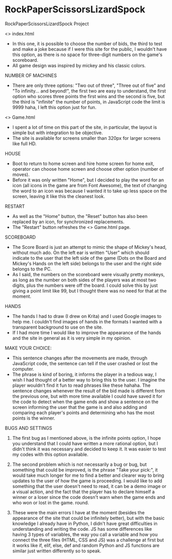 # RockPaperScissorsLizardSpock
 RockPaperScissorsLizardSpock Project

<> index.html

- In this one, it is possible to choose the number of bids, the third to test and make a joke because if I were this site for the public, I wouldn't have this option, as there is no space for three-digit numbers on the game's scoreboard.
- All game design was inspired by mickey and his classic colors.

NUMBER OF MACHINES

- There are only three options: "Two out of three", "Three out of five" and "To infinity... and beyond!", the first two are easy to understand, the first option who scores three points the first wins and the second is five, but the third is "infinite" the number of points, in JavaScript code the limit is 9999 haha, I left this option just for fun.

<> Game.html

- I spent a lot of time on this part of the site, in particular, the layout is simple but with integration to be objective.
- The site is available for screens smaller than 320px for larger screens like full HD.

HOUSE

- Boot to return to home screen and hire home screen for home exit, operator can choose home screen and choose other option (number of moves).
- Before it was only written "Home", but I decided to play the word for an icon (all icons in the game are from Font Awesome), the text of changing the word to an icon was because I wanted it to take up less space on the screen, leaving it like this the cleanest look.

RESTART

- As well as the "Home" button, the "Reset" button has also been replaced by an icon, for synchronized replacements.
- The "Restart" button refreshes the <> Game.html page.

SCOREBOARD

- The Score Board is just an attempt to mimic the shape of Mickey's head, without much ado. On the left ear is written "User" which should indicate to the user that the left side of the game (Dots on the Board and Mickey's Hands on the left side) belongs to the user and the right side belongs to the PC.
- As I said, the numbers on the scoreboard were visually pretty monkeys, as long as the number on both sides of the players was at most two digits, plus the numbers were off the board. I could solve this by just giving a point limit like 99, but I thought there was no need for that at the moment.

HANDS

- The hands I had to draw (I drew on Krita) and I used Google images to help me. I couldn't find images of hands in the formats I wanted with a transparent background to use on the site.
- If I had more time I would like to improve the appearance of the hands and the site in general as it is very simple in my opinion.

MAKE YOUR CHOICE:

- This sentence changes after the movements are made, through JavaScript code, the sentence can tell if the user crashed or lost the computer.
- The phrase is kind of boring, it informs the player in a tedious way, I wish I had thought of a better way to bring this to the user. I imagine the player wouldn't find it fun to read phrases like these hahaha. The sentence changes whenever the result of the bid made is different from the previous one, but with more time available I could have saved it for the code to detect when the game ends and show a sentence on the screen informing the user that the game is and also adding and comparing each player's points and determining who has the most points is the winner.

BUGS AND SETTINGS

1. The first bug as I mentioned above, is the infinite points option, I hope you understand that I could have written a more rational option, but I didn't think it was necessary and decided to keep it. It was easier to test my codes with this option available.

2. The second problem which is not necessarily a bug or bug, but something that could be improved, is the phrase "Take your pick:", it would take much longer for me to find a better and clearer way to bring updates to the user of how the game is proceeding. I would like to add something that the user doesn't need to read, it can be a demo image or a visual action, and the fact that the player has to declare himself a winner or a loser since the code doesn't warn when the game ends and who won or lost in the game. round.

3. These were the main errors I have at the moment (besides the appearance of the site that could be infinitely better), but with the basic knowledge I already have in Python, I didn't have great difficulties in understanding and writing the code. JS has some differences like having 3 types of variables, the way you call a variable and how you connect the three files (HTML, CSS and JS) was a challenge at first but it works like if, elif, else, def and random Python and JS functions are similar just written differently so to speak.